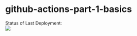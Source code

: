 # github-actions-part-1-basics

Status of Last Deployment:<br>
<img src="https://github.com/kevgenius/github-actions-part-1-basics/workflows/My-GitHub-Actions-Basics/badge.svg?branch=main"><br>
